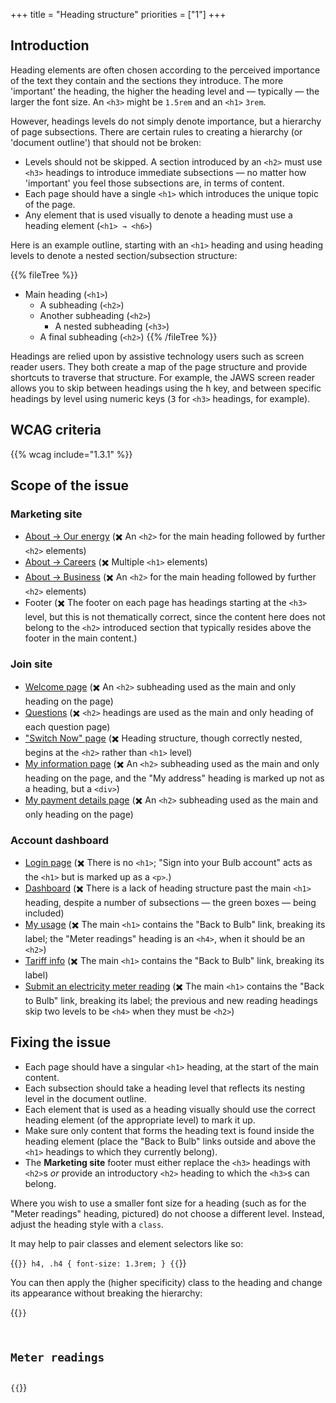 +++
title = "Heading structure"
priorities = ["1"]
+++

## Introduction

Heading elements are often chosen according to the perceived importance of the text they contain and the sections they introduce. The more 'important' the heading, the higher the heading level and — typically — the larger the font size. An `<h3>` might be `1.5rem` and an `<h1>` `3rem`.

However, headings levels do not simply denote importance, but a hierarchy of page subsections. There are certain rules to creating a hierarchy (or 'document outline') that should not be broken:

* Levels should not be skipped. A section introduced by an `<h2>` must use `<h3>` headings to introduce immediate subsections — no matter how 'important' you feel those subsections are, in terms of content.
* Each page should have a single `<h1>` which introduces the unique topic of the page.
* Any element that is used visually to denote a heading must use a heading element (`<h1> → <h6>`)

Here is an example outline, starting with an `<h1>` heading and using heading levels to denote a nested section/subsection structure:

{{% fileTree %}}
* Main heading (`<h1>`)
    * A subheading (`<h2>`)
    * Another subheading (`<h2>`)
      * A nested subheading (`<h3>`)
    * A final subheading (`<h2>`)
{{% /fileTree %}}

Headings are relied upon by assistive technology users such as screen reader users. They both create a map of the page structure and provide shortcuts to traverse that structure. For example, the JAWS screen reader allows you to skip between headings using the <kbd>h</kbd> key, and between specific headings by level using numeric keys (<kbd>3</kbd> for `<h3>` headings, for example).

## WCAG criteria

{{% wcag include="1.3.1" %}}

## Scope of the issue

### Marketing site

* [About → Our energy](https://bulb.co.uk/energy) (✖️ An `<h2>` for the main heading followed by further `<h2>` elements)
* [About → Careers](https://bulb.co.uk/careers) (✖️ Multiple `<h1>` elements)
* [About → Business](https://bulb.co.uk/business) (✖️ An `<h2>` for the main heading followed by further `<h2>` elements)
* Footer (✖️ The footer on each page has headings starting at the `<h3>` level, but this is not thematically correct, since the content here does not belong to the `<h2>` introduced section that typically resides above the footer in the main content.)

### Join site

* [Welcome page](https://join.bulb.co.uk/join/quote) (✖️ An `<h2>` subheading used as the main and only heading on the page)
* [Questions](https://join.bulb.co.uk/join/questions/my-energy) (✖️ `<h2>` headings are used as the main and only heading of each question page)
* ["Switch Now" page](https://join.bulb.co.uk/join/quote-result) (✖️ Heading structure, though correctly nested, begins at the `<h2>` rather than `<h1>` level)
* [My information page](https://join.bulb.co.uk/join/quick-signup) (✖️ An `<h2>` subheading used as the main and only heading on the page, and the "My address" heading is marked up not as a heading, but a `<div>`)
* [My payment details page](https://join.bulb.co.uk/join/quick-signup) (✖️ An `<h2>` subheading used as the main and only heading on the page)

### Account dashboard

* [Login page](https://account.bulb.co.uk/login/password) (✖️ There is no `<h1>`; "Sign into your Bulb account" acts as the `<h1>` but is marked up as a `<p>`.)
* [Dashboard](https://my.staging.bulb.co.uk/dashboard) (✖️ There is a lack of heading structure past the main `<h1>` heading, despite a number of subsections — the green boxes — being included)
* [My usage](https://my.staging.bulb.co.uk/dashboard/usage) (✖️ The main `<h1>` contains the "Back to Bulb" link, breaking its label; the "Meter readings" heading is an `<h4>`, when it should be an `<h2>`)
* [Tariff info](https://my.staging.bulb.co.uk/dashboard/statements) (✖️ The main `<h1>` contains the "Back to Bulb" link, breaking its label)
* [Submit an electricity meter reading](https://my.staging.bulb.co.uk/dashboard/meters/give-reading/electricity) (✖️ The main `<h1>` contains the "Back to Bulb" link, breaking its label; the previous and new reading headings skip two levels to be `<h4>` when they must be `<h2>`)

## Fixing the issue

* Each page should have a singular `<h1>` heading, at the start of the main content.
* Each subsection should take a heading level that reflects its nesting level in the document outline.
* Each element that is used as a heading visually should use the correct heading element (of the appropriate level) to mark it up.
* Make sure only content that forms the heading text is found inside the heading element (place the "Back to Bulb" links outside and above the `<h1>` headings to which they currently belong).
* The **Marketing site** footer must either replace the `<h3>` headings with `<h2>`s _or_ provide an introductory `<h2>` heading to which the `<h3>`s can belong.

Where you wish to use a smaller font size for a heading (such as for the "Meter readings" heading, pictured) do not choose a different level. Instead, adjust the heading style with a `class`.

It may help to pair classes and element selectors like so:

{{<code>}}
h4, .h4 {
  font-size: 1.3rem;
}
{{</code>}}

You can then apply the (higher specificity) class to the heading and change its appearance without breaking the hierarchy:

{{<code>}}
<h2 class="h4">Meter readings</h2>
{{</code>}}
